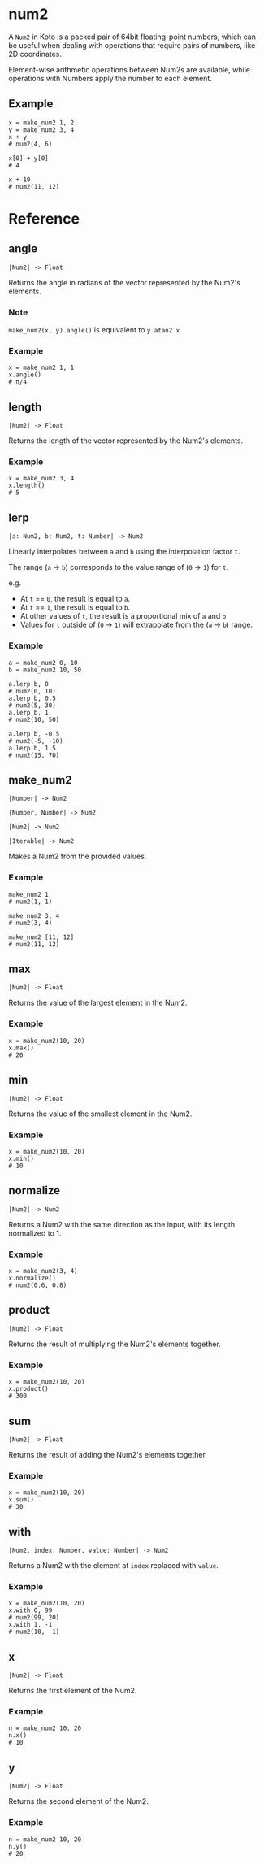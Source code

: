 # num2

A `Num2` in Koto is a packed pair of 64bit floating-point numbers,
which can be useful when dealing with operations that require pairs of numbers,
like 2D coordinates.

Element-wise arithmetic operations between Num2s are available,
while operations with Numbers apply the number to each element.

## Example

```koto
x = make_num2 1, 2
y = make_num2 3, 4
x + y
# num2(4, 6)

x[0] + y[0]
# 4

x + 10
# num2(11, 12)
```

# Reference

## angle

```kototype
|Num2| -> Float
```

Returns the angle in radians of the vector represented by the Num2's elements.

### Note

`make_num2(x, y).angle()` is equivalent to `y.atan2 x`

### Example

```koto
x = make_num2 1, 1
x.angle()
# π/4
```

## length

```kototype
|Num2| -> Float
```

Returns the length of the vector represented by the Num2's elements.

### Example

```koto
x = make_num2 3, 4
x.length()
# 5
```

## lerp

```kototype
|a: Num2, b: Num2, t: Number| -> Num2
```

Linearly interpolates between `a` and `b` using the interpolation factor `t`.

The range (`a` -> `b`) corresponds to the value range of (`0` -> `1`) for `t`.

e.g.
- At `t` == `0`, the result is equal to `a`.
- At `t` == `1`, the result is equal to `b`.
- At other values of `t`, the result is a proportional mix of `a` and `b`.
- Values for `t` outside of (`0` -> `1`) will extrapolate from the (`a` -> `b`)
  range.

### Example

```koto
a = make_num2 0, 10
b = make_num2 10, 50

a.lerp b, 0
# num2(0, 10)
a.lerp b, 0.5
# num2(5, 30)
a.lerp b, 1
# num2(10, 50)

a.lerp b, -0.5
# num2(-5, -10)
a.lerp b, 1.5
# num2(15, 70)
```

## make_num2

```kototype
|Number| -> Num2
```

```kototype
|Number, Number| -> Num2
```

```kototype
|Num2| -> Num2
```

```kototype
|Iterable| -> Num2
```

Makes a Num2 from the provided values.

### Example

```koto
make_num2 1
# num2(1, 1)

make_num2 3, 4
# num2(3, 4)

make_num2 [11, 12]
# num2(11, 12)
```

## max

```kototype
|Num2| -> Float
```

Returns the value of the largest element in the Num2.

### Example

```koto
x = make_num2(10, 20)
x.max()
# 20
```

## min

```kototype
|Num2| -> Float
```

Returns the value of the smallest element in the Num2.

### Example

```koto
x = make_num2(10, 20)
x.min()
# 10
```

## normalize

```kototype
|Num2| -> Num2
```

Returns a Num2 with the same direction as the input,
with its length normalized to 1.

### Example

```koto
x = make_num2(3, 4)
x.normalize()
# num2(0.6, 0.8)
```

## product

```kototype
|Num2| -> Float
```

Returns the result of multiplying the Num2's elements together.

### Example

```koto
x = make_num2(10, 20)
x.product()
# 300
```

## sum

```kototype
|Num2| -> Float
```

Returns the result of adding the Num2's elements together.

### Example

```koto
x = make_num2(10, 20)
x.sum()
# 30
```

## with

```kototype
|Num2, index: Number, value: Number| -> Num2
```

Returns a Num2 with the element at `index` replaced with `value`.

### Example

```koto
x = make_num2(10, 20)
x.with 0, 99
# num2(99, 20)
x.with 1, -1
# num2(10, -1)
```

## x

```kototype
|Num2| -> Float
```

Returns the first element of the Num2.

### Example

```koto
n = make_num2 10, 20
n.x()
# 10
```

## y

```kototype
|Num2| -> Float
```

Returns the second element of the Num2.

### Example

```koto
n = make_num2 10, 20
n.y()
# 20
```
